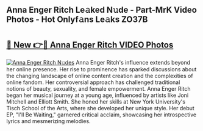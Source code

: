 ## Anna Enger Ritch Le𝚊ked N𝚞de - Part-MrK Video Photos - Hot Onlyf𝚊ns Le𝚊ks ZO37B

# <h2><a href="http://ab4446.deff.icu/?id=Anna+Enger+Ritch">🔗 New 👉🔴 Anna Enger Ritch VIDEO Photos</a></h2>

[![Anna Enger Ritch N𝚞des](https://i.imgur.com/rIISA9y.gif)](http://ab4446.deff.icu/?id=Anna+Enger+Ritch)
Anna Enger Ritch's influence extends beyond her online presence. Her rise to prominence has sparked discussions about the changing landscape of online content creation and the complexities of online fandom. Her controversial approach has challenged traditional notions of beauty, sexuality, and female empowerment. Anna Enger Ritch began her musical journey at a young age, influenced by artists like Joni Mitchell and Elliott Smith. She honed her skills at New York University's Tisch School of the Arts, where she developed her unique style. Her debut EP, "I'll Be Waiting," garnered critical acclaim, showcasing her introspective lyrics and mesmerizing melodies.
